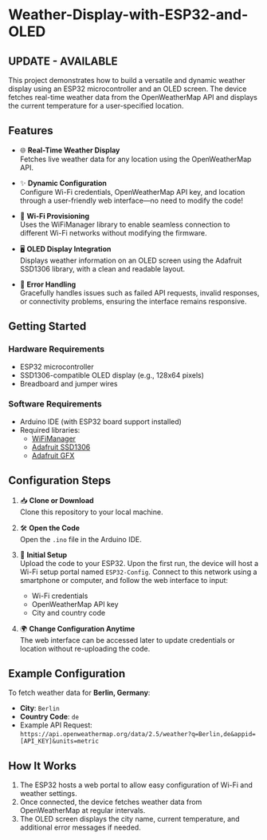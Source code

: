 
# Weather-Display-with-ESP32-and-OLED  
## UPDATE - AVAILABLE
This project demonstrates how to build a versatile and dynamic weather display using an ESP32 microcontroller and an OLED screen. The device fetches real-time weather data from the OpenWeatherMap API and displays the current temperature for a user-specified location.  

## Features  

- 🌐 **Real-Time Weather Display**  
  Fetches live weather data for any location using the OpenWeatherMap API.  

- ✨ **Dynamic Configuration**  
  Configure Wi-Fi credentials, OpenWeatherMap API key, and location through a user-friendly web interface—no need to modify the code!  

- 📶 **Wi-Fi Provisioning**  
  Uses the WiFiManager library to enable seamless connection to different Wi-Fi networks without modifying the firmware.  

- 🖥️ **OLED Display Integration**  
  Displays weather information on an OLED screen using the Adafruit SSD1306 library, with a clean and readable layout.  

- 🚨 **Error Handling**  
  Gracefully handles issues such as failed API requests, invalid responses, or connectivity problems, ensuring the interface remains responsive.  

## Getting Started  

### Hardware Requirements  

- ESP32 microcontroller  
- SSD1306-compatible OLED display (e.g., 128x64 pixels)  
- Breadboard and jumper wires  

### Software Requirements  

- Arduino IDE (with ESP32 board support installed)  
- Required libraries:  
  - [WiFiManager](https://github.com/tzapu/WiFiManager)  
  - [Adafruit SSD1306](https://github.com/adafruit/Adafruit_SSD1306)  
  - [Adafruit GFX](https://github.com/adafruit/Adafruit-GFX-Library)  

## Configuration Steps  

1. 📥 **Clone or Download**  
   Clone this repository to your local machine.  

2. 🛠️ **Open the Code**  
   Open the `.ino` file in the Arduino IDE.  

3. 🔧 **Initial Setup**  
   Upload the code to your ESP32. Upon the first run, the device will host a Wi-Fi setup portal named `ESP32-Config`. Connect to this network using a smartphone or computer, and follow the web interface to input:  
   - Wi-Fi credentials  
   - OpenWeatherMap API key  
   - City and country code  

4. 🌍 **Change Configuration Anytime**  
   The web interface can be accessed later to update credentials or location without re-uploading the code.  

## Example Configuration  

To fetch weather data for **Berlin, Germany**:  
- **City**: `Berlin`  
- **Country Code**: `de`  
- Example API Request:  
  `https://api.openweathermap.org/data/2.5/weather?q=Berlin,de&appid=[API_KEY]&units=metric`  

## How It Works  

1. The ESP32 hosts a web portal to allow easy configuration of Wi-Fi and weather settings.  
2. Once connected, the device fetches weather data from OpenWeatherMap at regular intervals.  
3. The OLED screen displays the city name, current temperature, and additional error messages if needed.  

